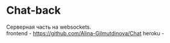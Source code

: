 # Chat-back
Серверная часть на websockets.  
frontend  -  https://github.com/Alina-Gilmutdinova/Chat
heroku -  

